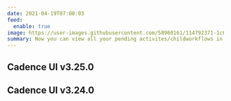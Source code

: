 ```yaml
---
date: 2021-04-19T07:00:03
feed:
  enable: true
image: https://user-images.githubusercontent.com/58960161/114792371-1c66d800-9d3d-11eb-8132-f807c7c83d98.png
summary: Now you can view all your pending activites/childworkflows in the pending tasks tab
---
```


## Cadence UI v3.25.0
<release-notes
  owner="uber"
  repo="cadence-web"
  tag="v3.25.0"
/>

## Cadence UI v3.24.0
<release-notes
  owner="uber"
  repo="cadence-web"
  tag="v3.24.0"
/>
